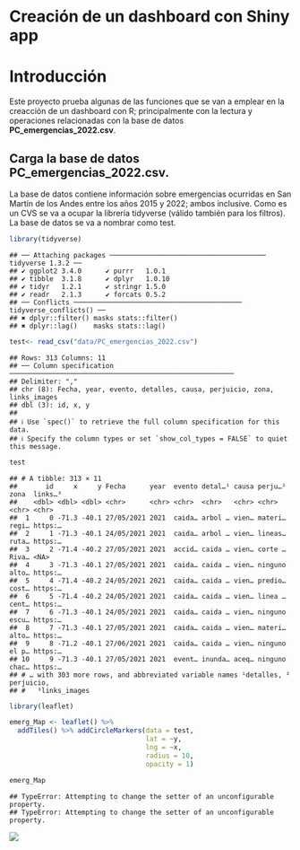 Creación de un dashboard con Shiny app
================

# Introducción

Este proyecto prueba algunas de las funciones que se van a emplear en la
creacción de un dashboard con R; principalmente con la lectura y
operaciones relacionadas con la base de datos
**PC\_emergencias\_2022.csv**.

## Carga la base de datos PC\_emergencias\_2022.csv.

La base de datos contiene información sobre emergencias ocurridas en San
Martín de los Andes entre los años 2015 y 2022; ambos inclusive. Como es
un CVS se va a ocupar la librería tidyverse (válido también para los
filtros). La base de datos se va a nombrar como test.

``` r
library(tidyverse)
```

    ## ── Attaching packages ─────────────────────────────────────── tidyverse 1.3.2 ──
    ## ✔ ggplot2 3.4.0      ✔ purrr   1.0.1 
    ## ✔ tibble  3.1.8      ✔ dplyr   1.0.10
    ## ✔ tidyr   1.2.1      ✔ stringr 1.5.0 
    ## ✔ readr   2.1.3      ✔ forcats 0.5.2 
    ## ── Conflicts ────────────────────────────────────────── tidyverse_conflicts() ──
    ## ✖ dplyr::filter() masks stats::filter()
    ## ✖ dplyr::lag()    masks stats::lag()

``` r
test<- read_csv("data/PC_emergencias_2022.csv")
```

    ## Rows: 313 Columns: 11
    ## ── Column specification ────────────────────────────────────────────────────────
    ## Delimiter: ","
    ## chr (8): Fecha, year, evento, detalles, causa, perjuicio, zona, links_images
    ## dbl (3): id, x, y
    ## 
    ## ℹ Use `spec()` to retrieve the full column specification for this data.
    ## ℹ Specify the column types or set `show_col_types = FALSE` to quiet this message.

``` r
test
```

    ## # A tibble: 313 × 11
    ##       id     x     y Fecha      year  evento detal…¹ causa perju…² zona  links…³
    ##    <dbl> <dbl> <dbl> <chr>      <chr> <chr>  <chr>   <chr> <chr>   <chr> <chr>  
    ##  1     0 -71.3 -40.1 27/05/2021 2021  caida… arbol … vien… materi… regi… https:…
    ##  2     1 -71.3 -40.1 24/05/2021 2021  caida… arbol … vien… lineas… ruta… https:…
    ##  3     2 -71.4 -40.2 27/05/2021 2021  accid… caida … vien… corte … Riva… <NA>   
    ##  4     3 -71.3 -40.1 27/05/2021 2021  caida… caida … vien… ninguno alto… https:…
    ##  5     4 -71.4 -40.2 24/05/2021 2021  caida… caida … vien… predio… cost… https:…
    ##  6     5 -71.4 -40.2 24/05/2021 2021  caida… caida … vien… linea … cent… https:…
    ##  7     6 -71.3 -40.1 24/05/2021 2021  caida… caida … vien… ninguno escu… https:…
    ##  8     7 -71.3 -40.1 27/05/2021 2021  caida… caida … vien… materi… alto… https:…
    ##  9     8 -71.2 -40.1 27/06/2021 2021  caida… caida … vien… ninguno el p… https:…
    ## 10     9 -71.3 -40.1 27/05/2021 2021  event… inunda… aceq… ninguno chac… https:…
    ## # … with 303 more rows, and abbreviated variable names ¹​detalles, ²​perjuicio,
    ## #   ³​links_images

``` r
library(leaflet)

emerg_Map <- leaflet() %>% 
  addTiles() %>% addCircleMarkers(data = test,
                                  lat = ~y,
                                  lng = ~x,
                                  radius = 10,
                                  opacity = 1)

emerg_Map
```

    ## TypeError: Attempting to change the setter of an unconfigurable property.
    ## TypeError: Attempting to change the setter of an unconfigurable property.

![](README_files/figure-gfm/unnamed-chunk-2-1.png)<!-- -->
